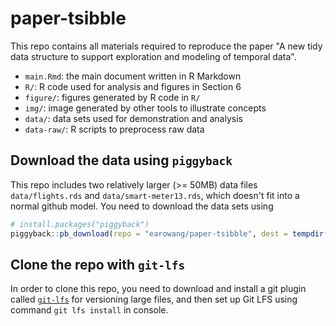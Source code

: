 # paper-tsibble

This repo contains all materials required to reproduce the paper "A new tidy data structure to support exploration and modeling of temporal data".

* `main.Rmd`: the main document written in R Markdown
* `R/`: R code used for analysis and figures in Section 6
* `figure/`: figures generated by R code in `R/`
* `img/`: image generated by other tools to illustrate concepts
* `data/`: data sets used for demonstration and analysis
* `data-raw/`: R scripts to preprocess raw data

## Download the data using `piggyback`

This repo includes two relatively larger (>= 50MB) data files `data/flights.rds` and `data/smart-meter13.rds`, which doesn't fit into a normal github model. You need to download the data sets using

```r
# install.packages("piggyback")
piggyback::pb_download(repo = "earowang/paper-tsibble", dest = tempdir())
```

## Clone the repo with `git-lfs`

In order to clone this repo, you need to download and install a git plugin called [`git-lfs`](https://git-lfs.github.com) for versioning large files, and then set up Git LFS using command `git lfs install` in console.
